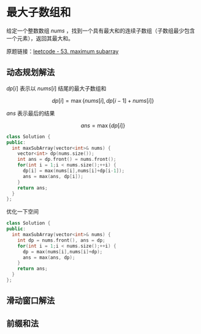 # 最大子数组和

给定一个整数数组 $nums$ ，找到一个具有最大和的连续子数组（子数组最少包含一个元素），返回其最大和。

原题链接：[leetcode - 53. maximum subarray](https://leetcode.com/problems/maximum-subarray/)

## 动态规划解法

$dp[i]$ 表示以 $nums[i]$ 结尾的最大子数组和

$$
dp[i] = \max \{ nums[i], dp[i - 1] + nums[i] \}
$$

$ans$ 表示最后的结果

$$
ans = \max \{ dp[i] \}
$$

```cpp
class Solution {
public:
  int maxSubArray(vector<int>& nums) {
    vector<int> dp(nums.size());
    int ans = dp.front() = nums.front();
    for(int i = 1;i < nums.size();++i) {
      dp[i] = max(nums[i],nums[i]+dp[i-1]);
      ans = max(ans, dp[i]);
    }
    return ans;
  }
};
```

优化一下空间

```cpp
class Solution {
public:
  int maxSubArray(vector<int>& nums) {
    int dp = nums.front(), ans = dp;
    for(int i = 1;i < nums.size();++i) {
      dp = max(nums[i],nums[i]+dp);
      ans = max(ans, dp);
    }
    return ans;
  }
};
```

## 滑动窗口解法

## 前缀和法